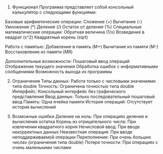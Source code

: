 1. Функционал
Программа представляет собой консольный калькулятор с следующими функциями:

Базовые арифметические операции:
Сложение (+)
Вычитание (-)
Умножение (*)
Деление (/)
Остаток от деления (%)
Специальные математические операции:
Обратная величина (1/x)
Возведение в квадрат (x^2)
Квадратный корень (sqrt)

Работа с памятью:
Добавление в память (M+)
Вычитание из памяти (M-)
Восстановление из памяти (MR)

Дополнительные возможности:
Пошаговый ввод операций
Отображение текущего значения
Обработка ошибок с информативными сообщениями
Возможность выхода из программы

2. Ограничения
Типы данных: Работа только с числовыми значениями типа double
Точность: Ограничена точностью типа double
Интерфейс: Консольный интерфейс без графического представления
Ввод данных: Только последовательный пошаговый ввод
Память: Одна ячейка памяти
История операций: Отсутствует история вычислений

4. Возможные ошибки
Деление на ноль: При операциях деления и вычисления остатка
Корень из отрицательного числа: При извлечении квадратного корня
Нечисловой ввод: При вводе некорректных данных
Неизвестная операция: При вводе неподдерживаемой операции
Переполнение: При очень больших числах (ограничения типа double)
Потеря точности: При операциях с очень маленькими числами
